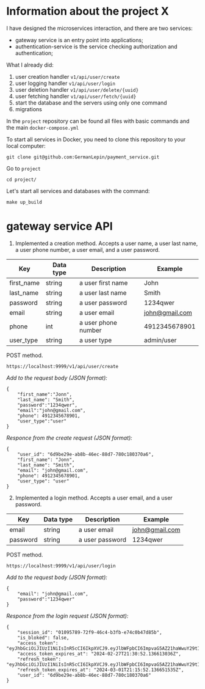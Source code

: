 # Information about the project X

I have designed the microservices interaction, and there are two services:
- gateway service is an entry point into applications;
- authentication-service is the service checking authorization and authentication;


What I already did:
1. user creation handler `v1/api/user/create`
2. user logging handler `v1/api/user/login`
3. user deletion handler `v1/api/user/delete/{uuid}`
4. user fetching handler `v1/api/user/fetch/{uuid}`
5. start the database and the servers using only one command
6. migrations

In the `project` repository can be found all files with basic commands and the main `docker-compose.yml`

To start all services in Docker, you need to clone this repository to your local computer:
```
git clone git@github.com:GermanLepin/payment_service.git
```

Go to `project`
```
cd project/
```

Let's start all services and databases with the command:
```
make up_build
```

# gateway service API

1. Implemented a creation method. Accepts a user name, a user last name, a user phone number, a user email, and a user password.

| Key              | Data type | Description         | Example
|------------------|-----------|---------------------|--------------------- |
| first_name       | string    | a user first name   | John                 |
| last_name        | string    | a user last name    | Smith                |
| password         | string    | a user password     | 1234qwer             |
| email            | string    | a user email        | john@gmail.com       |
| phone            | int       | a user phone number | 4912345678901        |
| user_type        | string    | a user type         | admin/user           |

POST method.

    https://localhost:9999/v1/api/user/create

*Add to the request body (JSON format):*
```
{
	"first_name":"Jonn",
	"last_name": "Smith",
	"password":"1234qwer",
	"email":"john@gmail.com",
	"phone": 4912345678901,
	"user_type":"user"
}
```

*Responce from the create request (JSON format):*
```
{
	"user_id": "6d9be29e-ab8b-46ec-88d7-780c180370a6",
	"first_name": "Jonn",
	"last_name": "Smith",
	"email": "john@gmail.com",
	"phone": 4912345678901,
	"user_type": "user"
}
```


2. Implemented a login method. Accepts a user email, and a user password.

| Key              | Data type | Description         | Example
|------------------|-----------|---------------------|--------------------- |
| email            | string    | a user email        | john@gmail.com       |
| password         | string    | a user password     | 1234qwer             |

POST method.

    https://localhost:9999/v1/api/user/login

*Add to the request body (JSON format):*
```
{
	"email": "john@gmail.com",
	"password":"1234qwer"
}
```

*Responce from the login request (JSON format):*
```
{
	"session_id": "01095789-72f9-46c4-b3fb-e74c0b47d85b",
	"is_bloked": false,
	"access_token": "eyJhbGciOiJIUzI1NiIsInR5cCI6IkpXVCJ9.eyJlbWFpbCI6ImpvaG5AZ21haWwuY29tIiwiZXhwIjoxNzA5MDY5NDUyLCJ1c2VyX2lkIjoiNmQ5YmUyOWUtYWI4Yi00NmVjLTg4ZDctNzgwYzE4MDM3MGE2In0.zsUzuGor3x1EtYAZ9rFN919VGtNLdBlyxl_Agti0Xqk",
	"access_token_expires_at": "2024-02-27T21:30:52.136613036Z",
	"refresh_token": "eyJhbGciOiJIUzI1NiIsInR5cCI6IkpXVCJ9.eyJlbWFpbCI6ImpvaG5AZ21haWwuY29tIiwiZXhwIjoxNzA5MzI3NzUyLCJ1c2VyX2lkIjoiNmQ5YmUyOWUtYWI4Yi00NmVjLTg4ZDctNzgwYzE4MDM3MGE2In0.Cp6V9wM1CTER33Itac0bNgfPKrlVdgXhZ765TQmoK9Y",
	"refresh_token_expires_at": "2024-03-01T21:15:52.136651535Z",
	"user_id": "6d9be29e-ab8b-46ec-88d7-780c180370a6"
}
```

